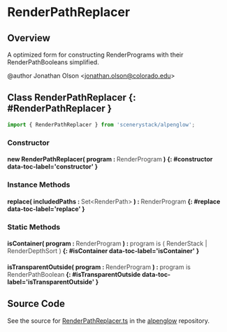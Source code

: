 # RenderPathReplacer

## Overview

A optimized form for constructing RenderPrograms with their RenderPathBooleans simplified.

@author Jonathan Olson &lt;jonathan.olson@colorado.edu&gt;

## Class RenderPathReplacer {: #RenderPathReplacer }


```js
import { RenderPathReplacer } from 'scenerystack/alpenglow';
```
### Constructor

#### new RenderPathReplacer( program : <span style="font-weight: 400; opacity: 80%;">RenderProgram</span> ) {: #constructor data-toc-label='constructor' }

### Instance Methods

#### replace( includedPaths : <span style="font-weight: 400; opacity: 80%;">Set&lt;RenderPath&gt;</span> ) : <span style="font-weight: 400; opacity: 80%;">RenderProgram</span> {: #replace data-toc-label='replace' }

### Static Methods

#### isContainer( program : <span style="font-weight: 400; opacity: 80%;">RenderProgram</span> ) : <span style="font-weight: 400; opacity: 80%;">program is ( RenderStack | RenderDepthSort )</span> {: #isContainer data-toc-label='isContainer' }

#### isTransparentOutside( program : <span style="font-weight: 400; opacity: 80%;">RenderProgram</span> ) : <span style="font-weight: 400; opacity: 80%;">program is RenderPathBoolean</span> {: #isTransparentOutside data-toc-label='isTransparentOutside' }



## Source Code

See the source for [RenderPathReplacer.ts](https://github.com/phetsims/alpenglow/blob/main/js/render-program/RenderPathReplacer.ts) in the [alpenglow](https://github.com/phetsims/alpenglow) repository.
